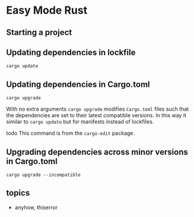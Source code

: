 # Easy Mode Rust



## Starting a project








## Updating dependencies in lockfile

```
cargo update
```






## Updating dependencies in Cargo.toml

```
cargo upgrade
```

With no extra arguments `cargo upgrade` modifies
`Cargo.toml` files such that the dependencies are
set to their latest compatible versions.
In this way it similar to `cargo update` but for manifests
instead of lockfiles.

todo This command is from the `cargo-edit` package.






## Upgrading dependencies across minor versions in Cargo.toml


```
cargo upgrade --incompatible
```






## topics

- anyhow, thiserror
